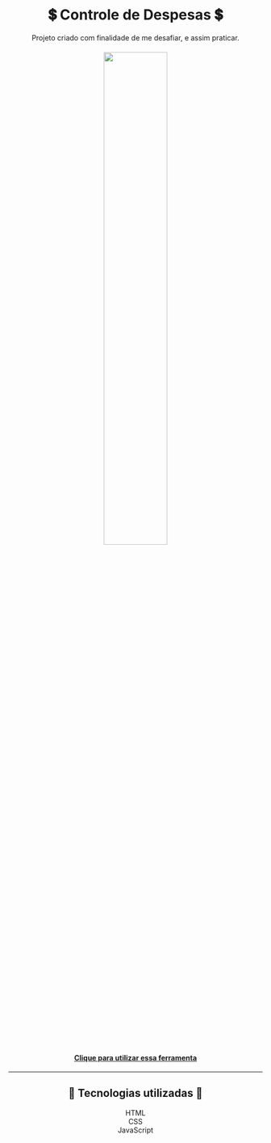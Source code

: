 <h1 align="center">💲 Controle de Despesas 💲</h1>

<p align="center">Projeto criado com finalidade de me desafiar, e assim praticar.</p>
<h6  align="center"><img src="https://user-images.githubusercontent.com/65639478/118739588-2f7b3500-b820-11eb-996b-98cad4ba8122.png" width="50%" height="50%"></img></h6>

<h4 align="center"><a target="_blank" href="">Clique para utilizar essa ferramenta</a></h4>
<hr>
<h2  align="center">🎁 Tecnologias utilizadas 🎁</h2>
<p align="center"> 
HTML <br>
CSS <br>
JavaScript <br></p>
